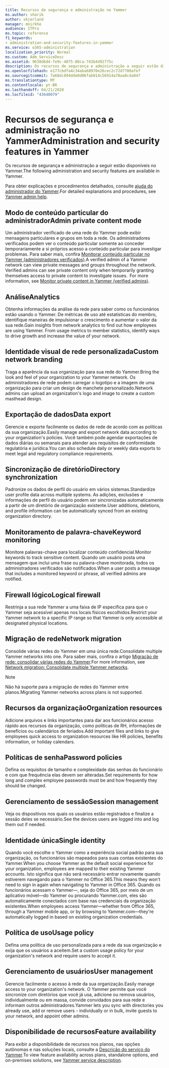 ```yaml
---
title: Recursos de segurança e administração no Yammer
ms.author: sharik
author: skjerland
manager: mnirkhe
audience: ITPro
ms.topic: reference
f1_keywords:
- administration-and-security-features-in-yammer
ms.service: o365-administration
localization_priority: Normal
ms.custom: Adm_ServiceDesc
ms.assetid: 9638d6d4-fe9c-4075-88ca-743b4d92775c
description: Os recursos de segurança e administração a seguir estão disponíveis no Yammer.
ms.openlocfilehash: e177cbdfa4c34aba68970e26cec2c72d7780afef
ms.sourcegitcommit: 7a68dc894dde0d06fab014c56914a78aa8cda847
ms.translationtype: MT
ms.contentlocale: pt-BR
ms.lasthandoff: 04/21/2020
ms.locfileid: "43640079"
---
```

# <a name="administration-and-security-features-in-yammer"></a><span data-ttu-id="a3cf5-103">Recursos de segurança e administração no Yammer</span><span class="sxs-lookup"><span data-stu-id="a3cf5-103">Administration and security features in Yammer</span></span>

<span data-ttu-id="a3cf5-104">Os recursos de segurança e administração a seguir estão disponíveis no Yammer.</span><span class="sxs-lookup"><span data-stu-id="a3cf5-104">The following administration and security features are available in Yammer.</span></span>
  
<span data-ttu-id="a3cf5-105">Para obter explicações e procedimentos detalhados, consulte [ajuda do administrador do Yammer](https://go.microsoft.com/fwlink/?LinkId=869688).</span><span class="sxs-lookup"><span data-stu-id="a3cf5-105">For detailed explanations and procedures, see [Yammer admin help](https://go.microsoft.com/fwlink/?LinkId=869688).</span></span>

## <a name="admin-private-content-mode"></a><span data-ttu-id="a3cf5-106">Modo de conteúdo particular do administrador</span><span class="sxs-lookup"><span data-stu-id="a3cf5-106">Admin private content mode</span></span>

<span data-ttu-id="a3cf5-p101">Um administrador verificado de uma rede do Yammer pode exibir mensagens particulares e grupos em toda a rede. Os administradores verificados podem ver o conteúdo particular somente ao conceder temporariamente a si próprios acesso a conteúdo particular para investigar problemas. Para saber mais, confira [Monitorar conteúdo particular no Yammer (administradores verificados)](https://go.microsoft.com/fwlink/?LinkId=627479).</span><span class="sxs-lookup"><span data-stu-id="a3cf5-p101">A verified admin of a Yammer network can view private messages and groups throughout the network.  Verified admins can see private content only when temporarily granting themselves access to private content to investigate issues.  For more information, see [Monitor private content in Yammer (verified admins)](https://go.microsoft.com/fwlink/?LinkId=627479).</span></span>

## <a name="analytics"></a><span data-ttu-id="a3cf5-110">Análise</span><span class="sxs-lookup"><span data-stu-id="a3cf5-110">Analytics</span></span>

<span data-ttu-id="a3cf5-p102">Obtenha informações da análise da rede para saber como os funcionários estão usando o Yammer. De métricas de uso até estatísticas do membro, identifique maneiras de impulsionar o crescimento e aumentar o valor da sua rede.</span><span class="sxs-lookup"><span data-stu-id="a3cf5-p102">Gain insights from network analytics to find out how employees are using Yammer. From usage metrics to member statistics, identify ways to drive growth and increase the value of your network.</span></span>

## <a name="custom-network-branding"></a><span data-ttu-id="a3cf5-113">Identidade visual de rede personalizada</span><span class="sxs-lookup"><span data-stu-id="a3cf5-113">Custom network branding</span></span>

<span data-ttu-id="a3cf5-114">Traga a aparência da sua organização para sua rede do Yammer.</span><span class="sxs-lookup"><span data-stu-id="a3cf5-114">Bring the look and feel of your organization to your Yammer network.</span></span> <span data-ttu-id="a3cf5-115">Os administradores de rede podem carregar o logotipo e a imagem de uma organização para criar um design de manchete personalizado.</span><span class="sxs-lookup"><span data-stu-id="a3cf5-115">Network admins can upload an organization's logo and image to create a custom masthead design.</span></span>

## <a name="data-export"></a><span data-ttu-id="a3cf5-116">Exportação de dados</span><span class="sxs-lookup"><span data-stu-id="a3cf5-116">Data export</span></span>

<span data-ttu-id="a3cf5-117">Gerencie e exporte facilmente os dados de rede de acordo com as políticas da sua organização.</span><span class="sxs-lookup"><span data-stu-id="a3cf5-117">Easily manage and export network data according to your organization's policies.</span></span> <span data-ttu-id="a3cf5-118">Você também pode agendar exportações de dados diárias ou semanais para atender aos requisitos de conformidade regulatória e jurídica.</span><span class="sxs-lookup"><span data-stu-id="a3cf5-118">You can also schedule daily or weekly data exports to meet legal and regulatory compliance requirements.</span></span>
  
## <a name="directory-synchronization"></a><span data-ttu-id="a3cf5-119">Sincronização de diretório</span><span class="sxs-lookup"><span data-stu-id="a3cf5-119">Directory synchronization</span></span>

<span data-ttu-id="a3cf5-120">Padronize os dados de perfil do usuário em vários sistemas.</span><span class="sxs-lookup"><span data-stu-id="a3cf5-120">Standardize user profile data across multiple systems.</span></span> <span data-ttu-id="a3cf5-121">As adições, exclusões e informações de perfil do usuário podem ser sincronizadas automaticamente a partir de um diretório de organização existente.</span><span class="sxs-lookup"><span data-stu-id="a3cf5-121">User additions, deletions, and profile information can be automatically synced from an existing organization directory.</span></span>

## <a name="keyword-monitoring"></a><span data-ttu-id="a3cf5-122">Monitoramento de palavra-chave</span><span class="sxs-lookup"><span data-stu-id="a3cf5-122">Keyword monitoring</span></span>

<span data-ttu-id="a3cf5-123">Monitore palavras-chave para localizar conteúdo confidencial.</span><span class="sxs-lookup"><span data-stu-id="a3cf5-123">Monitor keywords to track sensitive content.</span></span> <span data-ttu-id="a3cf5-124">Quando um usuário posta uma mensagem que inclui uma frase ou palavra-chave monitorada, todos os administradores verificados são notificados.</span><span class="sxs-lookup"><span data-stu-id="a3cf5-124">When a user posts a message that includes a monitored keyword or phrase, all verified admins are notified.</span></span>

## <a name="logical-firewall"></a><span data-ttu-id="a3cf5-125">Firewall lógico</span><span class="sxs-lookup"><span data-stu-id="a3cf5-125">Logical firewall</span></span>

<span data-ttu-id="a3cf5-126">Restrinja a sua rede Yammer a uma faixa de IP específica para que o Yammer seja acessível apenas nos locais físicos escolhidos.</span><span class="sxs-lookup"><span data-stu-id="a3cf5-126">Restrict your Yammer network to a specific IP range so that Yammer is only accessible at designated physical locations.</span></span>

## <a name="network-migration"></a><span data-ttu-id="a3cf5-127">Migração de rede</span><span class="sxs-lookup"><span data-stu-id="a3cf5-127">Network migration</span></span>

<span data-ttu-id="a3cf5-128">Consolide várias redes do Yammer em uma única rede.</span><span class="sxs-lookup"><span data-stu-id="a3cf5-128">Consolidate multiple Yammer networks into one.</span></span> <span data-ttu-id="a3cf5-129">Para saber mais, confira o artigo [Migração de rede: consolidar várias redes do Yammer](https://go.microsoft.com/fwlink/?LinkID=617488).</span><span class="sxs-lookup"><span data-stu-id="a3cf5-129">For more information, see [Network migration: Consolidate multiple Yammer networks](https://go.microsoft.com/fwlink/?LinkID=617488).</span></span>
  
> [!NOTE]
> <span data-ttu-id="a3cf5-130">Não há suporte para a migração de redes do Yammer entre planos.</span><span class="sxs-lookup"><span data-stu-id="a3cf5-130">Migrating Yammer networks across plans is not supported.</span></span> 

## <a name="organization-resources"></a><span data-ttu-id="a3cf5-131">Recursos da organização</span><span class="sxs-lookup"><span data-stu-id="a3cf5-131">Organization resources</span></span>

<span data-ttu-id="a3cf5-132">Adicione arquivos e links importantes para dar aos funcionários acesso rápido aos recursos da organização, como políticas de RH, informações de benefícios ou calendários de feriados.</span><span class="sxs-lookup"><span data-stu-id="a3cf5-132">Add important files and links to give employees quick access to organization resources like HR policies, benefits information, or holiday calendars.</span></span>
  
## <a name="password-policies"></a><span data-ttu-id="a3cf5-133">Políticas de senha</span><span class="sxs-lookup"><span data-stu-id="a3cf5-133">Password policies</span></span>

<span data-ttu-id="a3cf5-134">Defina os requisitos de tamanho e complexidade das senhas do funcionário e com que frequência elas devem ser alteradas.</span><span class="sxs-lookup"><span data-stu-id="a3cf5-134">Set requirements for how long and complex employee passwords must be and how frequently they should be changed.</span></span>
  
## <a name="session-management"></a><span data-ttu-id="a3cf5-135">Gerenciamento de sessão</span><span class="sxs-lookup"><span data-stu-id="a3cf5-135">Session management</span></span>

<span data-ttu-id="a3cf5-136">Veja os dispositivos nos quais os usuários estão registrados e finalize a sessão deles se necessário.</span><span class="sxs-lookup"><span data-stu-id="a3cf5-136">See the devices users are logged into and log them out if needed.</span></span>

## <a name="single-identity"></a><span data-ttu-id="a3cf5-137">Identidade única</span><span class="sxs-lookup"><span data-stu-id="a3cf5-137">Single identity</span></span>

<span data-ttu-id="a3cf5-138">Quando você escolhe o Yammer como a experiência social padrão para sua organização, os funcionários são mapeados para suas contas existentes do Yammer.</span><span class="sxs-lookup"><span data-stu-id="a3cf5-138">When you choose Yammer as the default social experience for your organization, employees are mapped to their existing Yammer accounts.</span></span> <span data-ttu-id="a3cf5-139">Isto significa que não será necessário entrar novamente quando estiverem navegando para o Yammer no Office 365.</span><span class="sxs-lookup"><span data-stu-id="a3cf5-139">This means they won't need to sign in again when navigating to Yammer in Office 365.</span></span> <span data-ttu-id="a3cf5-140">Quando os funcionários acessam o Yammer&mdash;, seja do Office 365, por meio de um aplicativo móvel&mdash;do Yammer ou procurando Yammer.com, eles são automaticamente conectados com base nas credenciais da organização existentes.</span><span class="sxs-lookup"><span data-stu-id="a3cf5-140">When employees access Yammer&mdash;whether from Office 365, through a Yammer mobile app, or by browsing to Yammer.com&mdash;they're automatically logged in based on existing organization credentials.</span></span>

## <a name="usage-policy"></a><span data-ttu-id="a3cf5-141">Política de uso</span><span class="sxs-lookup"><span data-stu-id="a3cf5-141">Usage policy</span></span>

<span data-ttu-id="a3cf5-142">Defina uma política de uso personalizada para a rede da sua organização e exija que os usuários a aceitem.</span><span class="sxs-lookup"><span data-stu-id="a3cf5-142">Set a custom usage policy for your organization's network and require users to accept it.</span></span>

## <a name="user-management"></a><span data-ttu-id="a3cf5-143">Gerenciamento de usuários</span><span class="sxs-lookup"><span data-stu-id="a3cf5-143">User management</span></span>

<span data-ttu-id="a3cf5-144">Gerencie facilmente o acesso à rede da sua organização.</span><span class="sxs-lookup"><span data-stu-id="a3cf5-144">Easily manage access to your organization's network.</span></span> <span data-ttu-id="a3cf5-145">O Yammer permite que você sincronize com diretórios que você já usa, adicione ou remova usuários, individualmente ou em massa, convide convidados para sua rede e informam outros administradores.</span><span class="sxs-lookup"><span data-stu-id="a3cf5-145">Yammer lets you sync with directories you already use, add or remove users - individually or in bulk, invite guests to your network, and appoint other admins.</span></span>

## <a name="feature-availability"></a><span data-ttu-id="a3cf5-146">Disponibilidade de recursos</span><span class="sxs-lookup"><span data-stu-id="a3cf5-146">Feature availability</span></span>

<span data-ttu-id="a3cf5-147">Para exibir a disponibilidade de recursos nos planos, nas opções autônomas e nas soluções locais, consulte a [Descrição do serviço do Yammer](yammer-service-description.md).</span><span class="sxs-lookup"><span data-stu-id="a3cf5-147">To view feature availability across plans, standalone options, and on-premises solutions, see [Yammer service description](yammer-service-description.md).</span></span>
  

